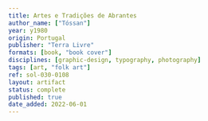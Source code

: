 ```yaml
---
title: Artes e Tradições de Abrantes
author_name: ["Tóssan"]
year: y1980
origin: Portugal
publisher: "Terra Livre"
formats: [book, "book cover"]
disciplines: [graphic-design, typography, photography]
tags: [art, "folk art"]
ref: sol-030-0108
layout: artifact
status: complete
published: true
date_added: 2022-06-01
---
```


